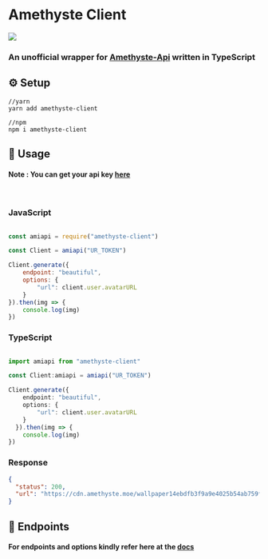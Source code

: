  # Amethyste Client
 
 <img align="center" src="https://api.amethyste.moe/d983cbfa8bf6413d79bf52ae6c545e25.png">

 ### An unofficial wrapper for [Amethyste-Api](https://api.amethyste.moe/) written in TypeScript


 ## ⚙️ Setup

```shell
//yarn
yarn add amethyste-client

//npm 
npm i amethyste-client
```

## 📑 Usage

#### Note : You can get your api key [here](https://api.amethyste.moe/)
<br>

### JavaScript
```js

const amiapi = require("amethyste-client")

const Client = amiapi("UR_TOKEN")

Client.generate({
	endpoint: "beautiful",
	options: {
		"url": client.user.avatarURL
	}
}).then(img => {
	console.log(img)
})
```


### TypeScript
```ts

import amiapi from "amethyste-client"

const Client:amiapi = amiapi("UR_TOKEN")

Client.generate({
	endpoint: "beautiful",
	options: {
		"url": client.user.avatarURL
	}
  }).then(img => {
	console.log(img)
})
```

### Response

```json
{
  "status": 200,
  "url": "https://cdn.amethyste.moe/wallpaper14ebdfb3f9a9e4025b54ab759f1ad9e60bd0.jpg"
}
```

## 🧾 Endpoints

#### For endpoints and options kindly refer here at the [docs](https://docs.api.amethyste.moe/)

